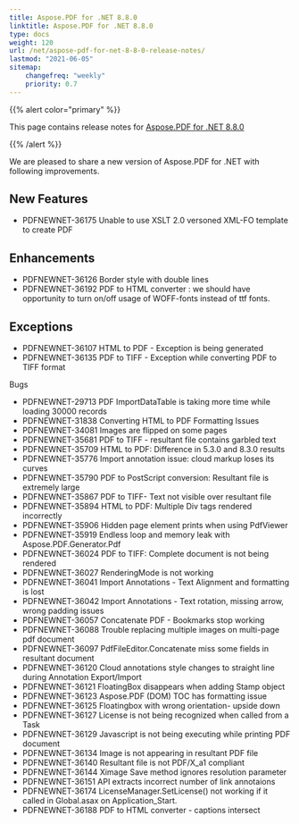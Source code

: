 ```yaml
---
title: Aspose.PDF for .NET 8.8.0
linktitle: Aspose.PDF for .NET 8.8.0
type: docs
weight: 120
url: /net/aspose-pdf-for-net-8-8-0-release-notes/
lastmod: "2021-06-05"
sitemap:
    changefreq: "weekly"
    priority: 0.7
---
```


{{% alert color="primary" %}}

This page contains release notes for [Aspose.PDF for .NET 8.8.0](http://www.aspose.com/downloads/pdf/net/new-releases/aspose.pdf-for-.net-8.8.0/)

{{% /alert %}}

We are pleased to share a new version of Aspose.PDF for .NET with following improvements.
## **New Features**
- PDFNEWNET-36175 Unable to use XSLT 2.0 versoned XML-FO template to create PDF
## **Enhancements**
- PDFNEWNET-36126 Border style with double lines
- PDFNEWNET-36192 PDF to HTML converter : we should have opportunity to turn on/off usage of WOFF-fonts instead of ttf fonts.
## **Exceptions**
- PDFNEWNET-36107 HTML to PDF - Exception is being generated
- PDFNEWNET-36135 PDF to TIFF - Exception while converting PDF to TIFF format

Bugs

- PDFNEWNET-29713 PDF ImportDataTable is taking more time while loading 30000 records
- PDFNEWNET-31838 Converting HTML to PDF Formatting Issues
- PDFNEWNET-34081 Images are flipped on some pages
- PDFNEWNET-35681 PDF to TIFF - resultant file contains garbled text
- PDFNEWNET-35709 HTML to PDF: Difference in 5.3.0 and 8.3.0 results
- PDFNEWNET-35776 Import annotation issue: cloud markup loses its curves
- PDFNEWNET-35790 PDF to PostScript conversion: Resultant file is extremely large
- PDFNEWNET-35867 PDF to TIFF- Text not visible over resultant file
- PDFNEWNET-35894 HTML to PDF: Multiple Div tags rendered incorrectly
- PDFNEWNET-35906 Hidden page element prints when using PdfViewer
- PDFNEWNET-35919 Endless loop and memory leak with Aspose.PDF.Generator.Pdf
- PDFNEWNET-36024 PDF to TIFF: Complete document is not being rendered
- PDFNEWNET-36027 RenderingMode is not working
- PDFNEWNET-36041 Import Annotations - Text Alignment and formatting is lost
- PDFNEWNET-36042 Import Annotations - Text rotation, missing arrow, wrong padding issues
- PDFNEWNET-36057 Concatenate PDF - Bookmarks stop working
- PDFNEWNET-36088 Trouble replacing multiple images on multi-page pdf document
- PDFNEWNET-36097 PdfFileEditor.Concatenate miss some fields in resultant document
- PDFNEWNET-36120 Cloud annotations style changes to straight line during Annotation Export/Import
- PDFNEWNET-36121 FloatingBox disappears when adding Stamp object
- PDFNEWNET-36123 Aspose.PDF (DOM) TOC has formatting issue
- PDFNEWNET-36125 Floatingbox with wrong orientation- upside down
- PDFNEWNET-36127 License is not being recognized when called from a Task
- PDFNEWNET-36129 Javascript is not being executing while printing PDF document
- PDFNEWNET-36134 Image is not appearing in resultant PDF file
- PDFNEWNET-36140 Resultant file is not PDF/X_a1 compliant
- PDFNEWNET-36144 Ximage Save method ignores resolution parameter
- PDFNEWNET-36151 API extracts incorrect number of link annotaions
- PDFNEWNET-36174 LicenseManager.SetLicense() not working if it called in Global.asax on Application_Start.
- PDFNEWNET-36188 PDF to HTML converter - captions intersect
